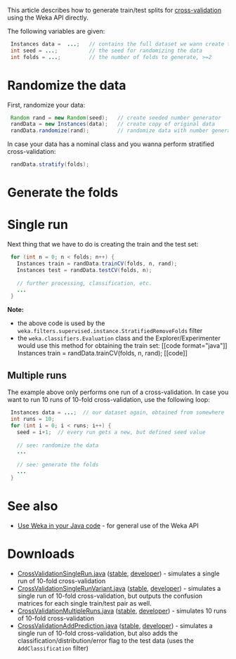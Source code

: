 This article describes how to generate train/test splits for [cross-validation](http://en.wikipedia.org/wiki/Cross-validation) using the Weka API directly. 

The following variables are given:

```java
 Instances data =  ...;   // contains the full dataset we wann create train/test sets from
 int seed = ...;          // the seed for randomizing the data
 int folds = ...;         // the number of folds to generate, >=2
```

# Randomize the data
First, randomize your data:

```java
 Random rand = new Random(seed);   // create seeded number generator
 randData = new Instances(data);   // create copy of original data
 randData.randomize(rand);         // randomize data with number generator
```

In case your data has a nominal class and you wanna perform stratified cross-validation:

```java
 randData.stratify(folds);
```

# Generate the folds

# Single run 
Next thing that we have to do is creating the train and the test set:

```java
 for (int n = 0; n < folds; n++) {
   Instances train = randData.trainCV(folds, n, rand);
   Instances test = randData.testCV(folds, n);
 
   // further processing, classification, etc.
   ...
 }
```

**Note:**

* the above code is used by the `weka.filters.supervised.instance.StratifiedRemoveFolds` filter
* the `weka.classifiers.Evaluation` class and the Explorer/Experimenter would use this method for obtaining the train set:
[[code format="java"]]
 Instances train = randData.trainCV(folds, n, rand);
[[code]]

## Multiple runs
The example above only performs one run of a cross-validation. In case you want to run 10 runs of 10-fold cross-validation, use the following loop:

```java
 Instances data = ...;  // our dataset again, obtained from somewhere
 int runs = 10;
 for (int i = 0; i < runs; i++) {
   seed = i+1;  // every run gets a new, but defined seed value
 
   // see: randomize the data
   ...
 
   // see: generate the folds
   ...
 }
```

# See also
* [Use Weka in your Java code](use_weka_in_your_java_code.md) - for general use of the Weka API

# Downloads
* [CrossValidationSingleRun.java](files/CrossValidationSingleRun.java) ([stable](https://svn.cms.waikato.ac.nz/svn/weka/branches/stable-3-8/wekaexamples/src/main/java/wekaexamples/classifiers/CrossValidationSingleRun.java), [developer](https://svn.cms.waikato.ac.nz/svn/weka/trunk/wekaexamples/src/main/java/wekaexamples/classifiers/CrossValidationSingleRun.java)) - simulates a single run of 10-fold cross-validation
* [CrossValidationSingleRunVariant.java](files/CrossValidationSingleRunVariant.java) ([stable](https://svn.cms.waikato.ac.nz/svn/weka/branches/stable-3-8/wekaexamples/src/main/java/wekaexamples/classifiers/CrossValidationSingleRunVariant.java), [developer](https://svn.cms.waikato.ac.nz/svn/weka/trunk/wekaexamples/src/main/java/wekaexamples/classifiers/CrossValidationSingleRunVariant.java)) - simulates a single run of 10-fold cross-validation, but outputs the confusion matrices for each single train/test pair as well.
* [CrossValidationMultipleRuns.java](files/CrossValidationMultipleRuns.java) ([stable](https://svn.cms.waikato.ac.nz/svn/weka/branches/stable-3-8/wekaexamples/src/main/java/wekaexamples/classifiers/CrossValidationMultipleRuns.java), [developer](https://svn.cms.waikato.ac.nz/svn/weka/trunk/wekaexamples/src/main/java/wekaexamples/classifiers/CrossValidationMultipleRuns.java)) - simulates 10 runs of 10-fold cross-validation
* [CrossValidationAddPrediction.java](files/CrossValidationAddPrediction.java) ([stable](https://svn.cms.waikato.ac.nz/svn/weka/branches/stable-3-8/wekaexamples/src/main/java/wekaexamples/classifiers/CrossValidationAddPrediction.java), [developer](https://svn.cms.waikato.ac.nz/svn/weka/trunk/wekaexamples/src/main/java/wekaexamples/classifiers/CrossValidationAddPrediction.java)) - simulates a single run of 10-fold cross-validation, but also adds the classification/distribution/error flag to the test data (uses the `AddClassification` filter)

